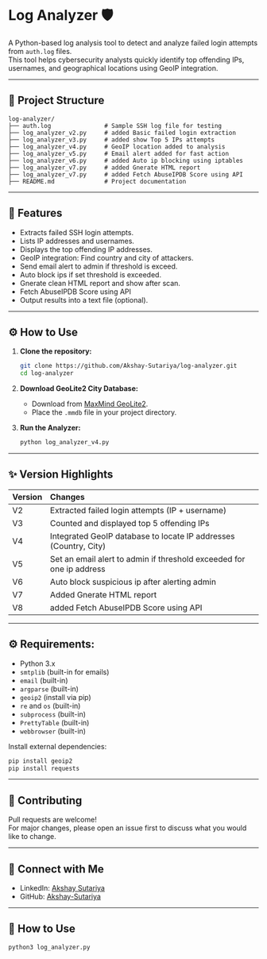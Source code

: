 # Log Analyzer  🛡️

A Python-based log analysis tool to detect and analyze failed login attempts from `auth.log` files.  
This tool helps cybersecurity analysts quickly identify top offending IPs, usernames, and geographical locations using GeoIP integration.

---

## 📂 Project Structure

```
log-analyzer/
├── auth.log               # Sample SSH log file for testing
├── log_analyzer_v2.py     # added Basic failed login extraction
├── log_analyzer_v3.py     # added show Top 5 IPs attempts
├── log_analyzer_v4.py     # GeoIP location added to analysis
├── log_analyzer_v5.py     # Email alert added for fast action
├── log_analyzer_v6.py     # added Auto ip blocking using iptables
├── log_analyzer_v7.py     # added Gnerate HTML report
├── log_analyzer_v7.py     # added Fetch AbuseIPDB Score using API
├── README.md              # Project documentation
```

---

## 🚀 Features

- Extracts failed SSH login attempts.
- Lists IP addresses and usernames.
- Displays the top offending IP addresses.
- GeoIP integration: Find country and city of attackers.
- Send email alert to admin if threshold is exceed.
- Auto block ips if set threshold is exceeded.
- Gnerate clean HTML report and show after scan.
- Fetch AbuseIPDB Score using API
- Output results into a text file (optional).

---

## ⚙️ How to Use

1. **Clone the repository:**
   ```bash
   git clone https://github.com/Akshay-Sutariya/log-analyzer.git
   cd log-analyzer
   ```

2. **Download GeoLite2 City Database:**
   - Download from [MaxMind GeoLite2](https://dev.maxmind.com/geoip/geolite2-free-geolocation-data).
   - Place the `.mmdb` file in your project directory.

3. **Run the Analyzer:**
   ```bash
   python log_analyzer_v4.py
   ```

---

## ✨ Version Highlights

| Version | Changes |
| :------ | :------ |
| V2 | Extracted failed login attempts (IP + username) |
| V3 | Counted and displayed top 5 offending IPs |
| V4 | Integrated GeoIP database to locate IP addresses (Country, City) |
| V5 | Set an email alert to admin if threshold exceeded for one ip address |
| V6 | Auto block suspicious ip after alerting admin |
| V7 | Added Gnerate HTML report |
| V8 | added Fetch AbuseIPDB Score using API |

---


## ⚙️ Requirements:

- Python 3.x
- `smtplib` (built-in for emails)
- `email` (built-in)
- `argparse` (built-in)
- `geoip2` (install via pip)
- `re` and `os` (built-in)
- `subprocess` (built-in)
- `PrettyTable` (built-in)
- `webbrowser` (built-in)

Install external dependencies:
```bash
pip install geoip2
pip install requests
```

---


## 🤝 Contributing

Pull requests are welcome!  
For major changes, please open an issue first to discuss what you would like to change.

---

## 🔗 Connect with Me

- LinkedIn: [Akshay Sutariya](https://www.linkedin.com/in/akshay-sutariya2404/)
- GitHub: [Akshay-Sutariya](https://github.com/Akshay-Sutariya)

---


## 🧪 How to Use

```bash
python3 log_analyzer.py
